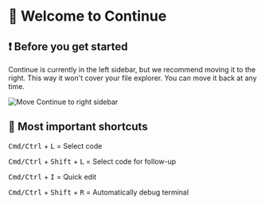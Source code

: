 # 👋 Welcome to Continue

## ❗️ Before you get started

Continue is currently in the left sidebar, but we recommend moving it to the right. This way it won't cover your file explorer. You can move it back at any time.

![Move Continue to right sidebar](./sidebar.gif)

## 🔑 Most important shortcuts

<kbd>Cmd/Ctrl</kbd> + <kbd>L</kbd> = Select code

<kbd>Cmd/Ctrl</kbd> + <kbd>Shift</kbd> + <kbd>L</kbd> = Select code for follow-up

<kbd>Cmd/Ctrl</kbd> + <kbd>I</kbd> = Quick edit

<kbd>Cmd/Ctrl</kbd> + <kbd>Shift</kbd> + <kbd>R</kbd> = Automatically debug terminal
